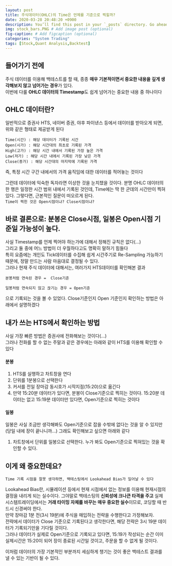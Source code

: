 ```yaml
---
layout: post
title: 주식데이터(OHLC)의 Time은 언제를 기준으로 찍힐까?
date: 2020-03-28 20:48:20 +0900
description: You’ll find this post in your `_posts` directory. Go ahead and edit it and re-build the site to see your changes. # Add post description (optional)
img: stock_bars.PNG # Add image post (optional)
fig-caption: # Add figcaption (optional)
categories: "System Trading"
tags: [Stock,Quant Analysis,Backtest]
---
```

## 들어가기 전에
주식 데이터를 이용해 백테스트를 할 때, 종종  <b>매우 기본적이면서 중요한 내용을 깊게 생각해보지 않고 넘어가는 경우</b>가 있다.  
이번에 다룰 <b>OHLC 데이터의 Timestamp</b>도 쉽게 넘어가는 중요한 내용 중 하나이다  

## OHLC 데이터란?
일반적으로 증권사 HTS, 네이버 증권, 야후 파이낸스 등에서 데이터를 받아오게 되면, 위와 같은 형태로 제공받게 된다

    Time(시간) : 해당 데이터가 기록된 시간  
    Open(시가) : 해당 시간대의 최초로 기록된 가격  
    High(고가) : 해당 시간 내에서 기록된 가장 높은 가격  
    Low(저가) : 해당 시간 내에서 기록된 가장 낮은 가격  
    Close(종가) : 해당 시간대의 마지막에 기록된 가격

즉, 특정 시간 구간 내에서의 가격 움직임에 대한 데이터를 적어놓는 것이다

그런데 데이터에 익숙한 독자라면 이상한 것을 눈치챘을 것이다. 분명 OHLC 데이터의 한 행은 일정한 시간 범위 내에서 기록된 것인데, Time에는 딱 한 군데의 시간만이 찍혀있다. 그렇다면, 근본적인 질문이 떠오르게 된다.  
`Time이 찍힌 것은 Open시점이냐? Close시점이냐?`  

## 바로 결론으로: 분봉은 Close시점, 일봉은 Open시점 기준일 가능성이 높다.
사실 Timestamp를 언제 찍어야 하는가에 대해서 정해진 규칙은 없다(...)  
그리고 둘 중에 어느 방법이 더 우월하다고도 명확히 말하기 힘들다  
특히 요즘에는 개인도 Tick데이터를 수집해 쉽게 시간주기로 Re-Sampling 가능하기 때문에, 정말 만드는 사람 마음대로 결정될 수 있다.  
그러나 현재 주식 데이터에 대해서는, 여러가지 HTS데이터를 확인해본 결과
    
    분봉처럼 연속된 경우 =  Close기준

    일봉처럼 연속되지 않고 끊기는 경우 = Open기준

으로 기록되는 것을 볼 수 있었다. Close기준인지 Open 기준인지 확인하는 방법은 아래에서 설명하겠다

## 내가 쓰는 HTS에서 확인하는 방법
사실 가장 빠른 방법은 증권사에 전화해보는 것이다(...)  
그러나 전화를 할 수 없는 주말과 같은 경우에는 아래와 같이 HTS를 이용해 확인할 수 있다

#### 분봉
1. HTS를 실행하고 차트창을 연다
2. 단위를 1분봉으로 선택한다
3. 커서를 전일 장마감 동시호가 시작지점(15:20)으로 옮긴다
4. 만약 15:20분 데이터가 있다면, 분봉이 Close기준으로 찍히는 것이다. 15:20분 데이터는 없고 15:19분 데이터만 있다면, Open기준으로 찍히는 것이다

#### 일봉
일봉은 사실 조금만 생각해봐도 Open기준으로 잡을 수밖에 없다는 것을 알 수 있지만(당일 내에 장이 끝나니까...) 그래도 확인해보고 싶으면 아래와 같다
1. 차트창에서 단위를 일봉으로 선택한다. 누가 봐도 Open기준으로 찍혀있는 것을 확인할 수 있다.

## 이게 왜 중요한데요?
`Time 기록 시점을 잘못 생각하면, 백테스팅에서 Lookahead Bias가 일어날 수 있다`

Lookahead Bias란, 시뮬레이션 등에서 현재 시점에서 없는 정보를 이용해 현재시점의 결정을 내리게 되는 실수이다. 그야말로 백테스팅의 <b>신뢰성에 크나큰 타격을 주고</b> 실제 시스템트레이딩에서는 <b>거래 타이밍 자체를 바꾸는</b> <b>매우 중요한 실수</b>이므로, 코딩할 때 반드시 신경써야 한다.  
만약 장마감 1분 전(3시 19분)에 주식을 매입하는 전략을 수행한다고 가정해보자.  
전략에서 데이터가 Close 기준으로 기록된다고 생각한다면, 해당 전략은 3시 19분  데이터가 기록되기만을 기다릴 것이다.  
그러나 데이터가 실제로 Open기준으로 기록되고 있다면, 15:19가 작성되는 순간 이미 실제시간은 15:20이 되어 장이 종료된 시간일 것이고, 주문을 할 수 없게 될 것이다.

이처럼 데이터의 가장 기본적인 부분까지 세심하게 챙기는 것이 좋은 백테스트 결과를 낼 수 있는 기반이 될 수 있다.
